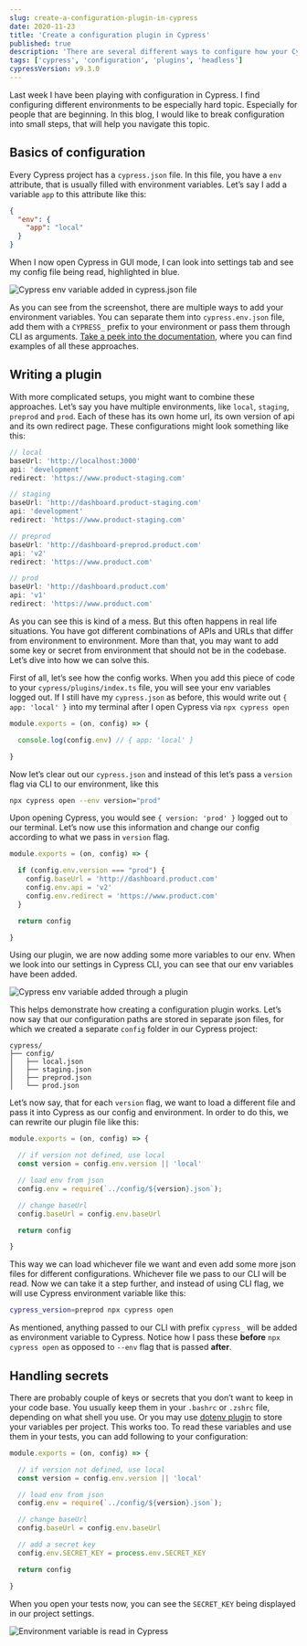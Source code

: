 ```yaml
---
slug: create-a-configuration-plugin-in-cypress
date: 2020-11-23
title: 'Create a configuration plugin in Cypress'
published: true
description: 'There are several different ways to configure how your Cypress tests can be configured. In this post, I’m describing these ways and explain how you can view them in Cypress GUI.'
tags: ['cypress', 'configuration', 'plugins', 'headless']
cypressVersion: v9.3.0
---
```

Last week I have been playing with configuration in Cypress. I find configuring different environments to be especially hard topic. Especially for people that are beginning. In this blog, I would like to break configuration into small steps, that will help you navigate this topic.

## Basics of configuration
Every Cypress project has a `cypress.json` file. In this file, you have a `env` attribute, that is usually filled with environment variables. Let’s say I add a variable `app` to this attribute like this:
```json [cypress.json]
{
  "env": {
    "app": "local"
  }
}
```
When I now open Cypress in GUI mode, I can look into settings tab and see my config file being read, highlighted in blue.

![Cypress env variable added in cypress.json file](cypress-config.png)

As you can see from the screenshot, there are multiple ways to add your environment variables. You can separate them into `cypress.env.json` file, add them with a `CYPRESS_` prefix to your environment or pass them through CLI as arguments. [Take a peek into the documentation](https://docs.cypress.io/guides/guides/environment-variables.html#Setting), where you can find examples of all these approaches.

## Writing a plugin
With more complicated setups, you might want to combine these approaches. Let’s say you have multiple environments, like `local`, `staging`, `preprod` and `prod`. Each of these has its own home url, its own version of api and its own redirect page. These configurations might look something like this:
```js
// local
baseUrl: 'http://localhost:3000'
api: 'development'
redirect: 'https://www.product-staging.com'

// staging
baseUrl: 'http://dashboard.product-staging.com'
api: 'development'
redirect: 'https://www.product-staging.com'

// preprod
baseUrl: 'http://dashboard-preprod.product.com'
api: 'v2'
redirect: 'https://www.product.com'

// prod
baseUrl: 'http://dashboard.product.com'
api: 'v1'
redirect: 'https://www.product.com'
```
As you can see this is kind of a mess. But this often happens in real life situations. You have got different combinations of APIs and URLs that differ from environment to environment. More than that, you may want to add some key or secret from environment that should not be in the codebase. Let’s dive into how we can solve this.

First of all, let’s see how the config works. When you add this piece of code to your `cypress/plugins/index.ts` file, you will see your env variables logged out. If I still have my `cypress.json` as before, this would write out `{ app: 'local' }` into my terminal after I open Cypress via `npx cypress open`

```js [cypress/plugins/index.js]
module.exports = (on, config) => {

  console.log(config.env) // { app: 'local' }

}
```
Now let’s clear out our `cypress.json` and instead of this let’s pass a `version` flag via CLI to our environment, like this
```bash
npx cypress open --env version="prod"
```
Upon opening Cypress, you would see `{ version: 'prod' }` logged out to our terminal. Let’s now use this information and change our config according to what we pass in `version` flag.
```js [cypress/plugins/index.js]
module.exports = (on, config) => {

  if (config.env.version === "prod") {
    config.baseUrl = 'http://dashboard.product.com'
    config.env.api = 'v2'
    config.env.redirect = 'https://www.product.com'
  }

  return config

}
```
Using our plugin, we are now adding some more variables to our env. When we look into our settings in Cypress CLI, you can see that our env variables have been added.

![Cypress env variable added through a plugin](cypress-plugin.png)

This helps demonstrate how creating a configuration plugin works. Let’s now say that our configuration paths are stored in separate json files, for which we created a separate `config` folder in our Cypress project:

```
cypress/
├── config/
│   ├── local.json
│   ├── staging.json
│   ├── preprod.json
│   └── prod.json
```
Let’s now say, that for each `version` flag, we want to load a different file and pass it into Cypress as our config and environment. In order to do this, we can rewrite our plugin file like this:
```js [cypress/plugins/index.js]
module.exports = (on, config) => {

  // if version not defined, use local
  const version = config.env.version || 'local'

  // load env from json
  config.env = require(`../config/${version}.json`);

  // change baseUrl
  config.baseUrl = config.env.baseUrl

  return config

}
```
This way we can load whichever file we want and even add some more json files for different configurations. Whichever file we pass to our CLI will be read. Now we can take it a step further, and instead of using CLI flag, we will use Cypress environment variable like this:
```bash
cypress_version=preprod npx cypress open
```
As mentioned, anything passed to our CLI with prefix `cypress_` will be added as environment variable to Cypress. Notice how I pass these **before** `npx cypress open` as opposed to `--env` flag that is passed **after**.

## Handling secrets
There are probably couple of keys or secrets that you don’t want to keep in your code base. You usually keep them in your `.bashrc` or `.zshrc` file, depending on what shell you use. Or you may use [dotenv plugin](https://www.npmjs.com/package/dotenv) to store your variables per project. This works too. To read these variables and use them in your tests, you can add following to your configuration:
```js {13} [cypress/plugins/index.js]
module.exports = (on, config) => {

  // if version not defined, use local
  const version = config.env.version || 'local'

  // load env from json
  config.env = require(`../config/${version}.json`);

  // change baseUrl
  config.baseUrl = config.env.baseUrl

  // add a secret key
  config.env.SECRET_KEY = process.env.SECRET_KEY

  return config

}
```
When you open your tests now, you can see the `SECRET_KEY` being displayed in our project settings.

![Environment variable is read in Cypress](environment.png)